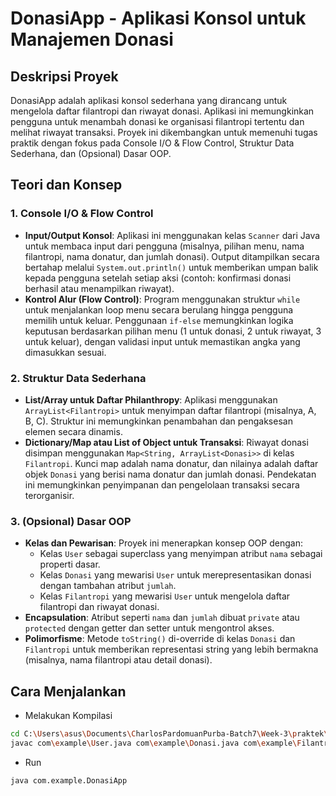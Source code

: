 # DonasiApp - Aplikasi Konsol untuk Manajemen Donasi

## Deskripsi Proyek

DonasiApp adalah aplikasi konsol sederhana yang dirancang untuk mengelola daftar filantropi dan riwayat donasi. Aplikasi ini memungkinkan pengguna untuk menambah donasi ke organisasi filantropi tertentu dan melihat riwayat transaksi. Proyek ini dikembangkan untuk memenuhi tugas praktik dengan fokus pada Console I/O & Flow Control, Struktur Data Sederhana, dan (Opsional) Dasar OOP.

## Teori dan Konsep

### 1. Console I/O & Flow Control

- **Input/Output Konsol**: Aplikasi ini menggunakan kelas `Scanner` dari Java untuk membaca input dari pengguna (misalnya, pilihan menu, nama filantropi, nama donatur, dan jumlah donasi). Output ditampilkan secara bertahap melalui `System.out.println()` untuk memberikan umpan balik kepada pengguna setelah setiap aksi (contoh: konfirmasi donasi berhasil atau menampilkan riwayat).
- **Kontrol Alur (Flow Control)**: Program menggunakan struktur `while` untuk menjalankan loop menu secara berulang hingga pengguna memilih untuk keluar. Penggunaan `if-else` memungkinkan logika keputusan berdasarkan pilihan menu (1 untuk donasi, 2 untuk riwayat, 3 untuk keluar), dengan validasi input untuk memastikan angka yang dimasukkan sesuai.

### 2. Struktur Data Sederhana

- **List/Array untuk Daftar Philanthropy**: Aplikasi menggunakan `ArrayList<Filantropi>` untuk menyimpan daftar filantropi (misalnya, A, B, C). Struktur ini memungkinkan penambahan dan pengaksesan elemen secara dinamis.
- **Dictionary/Map atau List of Object untuk Transaksi**: Riwayat donasi disimpan menggunakan `Map<String, ArrayList<Donasi>>` di kelas `Filantropi`. Kunci map adalah nama donatur, dan nilainya adalah daftar objek `Donasi` yang berisi nama donatur dan jumlah donasi. Pendekatan ini memungkinkan penyimpanan dan pengelolaan transaksi secara terorganisir.

### 3. (Opsional) Dasar OOP

- **Kelas dan Pewarisan**: Proyek ini menerapkan konsep OOP dengan:
  - Kelas `User` sebagai superclass yang menyimpan atribut `nama` sebagai properti dasar.
  - Kelas `Donasi` yang mewarisi `User` untuk merepresentasikan donasi dengan tambahan atribut `jumlah`.
  - Kelas `Filantropi` yang mewarisi `User` untuk mengelola daftar filantropi dan riwayat donasi.
- **Encapsulation**: Atribut seperti `nama` dan `jumlah` dibuat `private` atau `protected` dengan getter dan setter untuk mengontrol akses.
- **Polimorfisme**: Metode `toString()` di-override di kelas `Donasi` dan `Filantropi` untuk memberikan representasi string yang lebih bermakna (misalnya, nama filantropi atau detail donasi).

## Cara Menjalankan

- Melakukan Kompilasi

```bash
cd C:\Users\asus\Documents\CharlosPardomuanPurba-Batch7\Week-3\praktek\DonasiApp\src
javac com\example\User.java com\example\Donasi.java com\example\Filantropi.java com\example\DonasiApp.java
```

- Run

```bash
java com.example.DonasiApp
```
